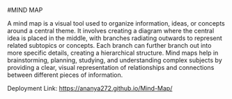 #MIND MAP

A mind map is a visual tool used to organize information, ideas, or concepts around a central theme. It involves creating a diagram where the central idea is placed in the middle, with branches radiating outwards to represent related subtopics or concepts. Each branch can further branch out into more specific details, creating a hierarchical structure. Mind maps help in brainstorming, planning, studying, and understanding complex subjects by providing a clear, visual representation of relationships and connections between different pieces of information.

Deployment Link: https://ananya272.github.io/Mind-Map/
